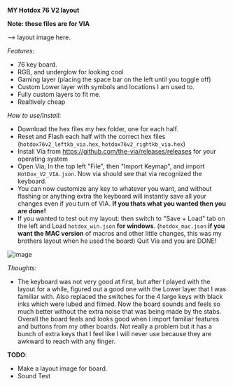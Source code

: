 **MY Hotdox 76 V2 layout**

**Note: these files are for VIA**

--> layout image here.

*Features*:
- 76 key board.
- RGB, and underglow for looking cool
- Gaming layer (placing the space bar on the left until you toggle off)
- Custom Lower layer with symbols and locations I am used to.
- Fully custom layers to fit me.
- Realtively cheap

*How to use/install*:
- Download the hex files my hex folder, one for each half.
- Reset and Flash each half with the correct hex files (`hotdox76v2_leftkb_via.hex`, `hotdox76v2_rightkb_via.hex`)
- Install Via from https://github.com/the-via/releases/releases for your operating system
- Open Via; In the top left "File", then "Import Keymap", and import `HotDox_V2_VIA.json`. Now via should see that via recognized the keyboard.
- You can now customize any key to whatever you want, and without flashing or anything extra the keyboard will instantly save all your changes even if you turn of VIA. **If you thats what you wanted then you are done!**
- If you wanted to test out my layout: then switch to "Save + Load" tab on the left and Load `hotdox_win.json` **for windows**. (`hotdox_mac.json` **if you want the MAC version** of macros and other little changes, this was my brothers layout when he used the board)
Quit Via and you are DONE!

![image](https://user-images.githubusercontent.com/2576834/182404385-f173f04a-9343-484a-8689-5c2694d421af.png)

*Thoughts*:
- The keyboard was not very good at first, but after I played with the layout for a while, figured out a good one with the Lower layer that I was familiar with. Also replaced the switches for the 4 large keys with black inks which were lubed and filmed. Now the board sounds and feels so much better without the extra noise that was being made by the stabs. Overall the board feels and looks good when I import familiar features and buttons from my other boards. Not really a problem but it has a bunch of extra keys that I feel like I will never use because they are awkward to reach with any finger.

**TODO**:
- Make a layout image for board.
- Sound Test
